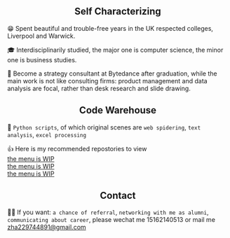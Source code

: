 ## <center>Self Characterizing</center>
😁 Spent beautiful and trouble-free years in the UK respected colleges, Liverpool and Warwick.
           
           
🎓 Interdisciplinarily studied, the major one is computer science, the minor one is business studies.      
         

💼 Become a strategy consultant at Bytedance after graduation, while the main work is not like consulting firms: product management and data analysis are focal, rather than desk research and slide drawing.

## <center>Code Warehouse</center>
📌 `Python scripts`, of which original scenes are `web spidering`, `text analysis`, `excel processing`      

👍 Here is my recommended repostories to view       
[the menu is WIP](https://guides.github.com/features/mastering-markdown/)       
[the menu is WIP](https://guides.github.com/features/mastering-markdown/)      
[the menu is WIP](https://guides.github.com/features/mastering-markdown/)       

## <center>Contact</center>
🙆‍♂️ If you want: `a chance of referral`, `networking with me as alumni`, `communicating about career`, please wechat me 15162140513 or mail me zha229744891@gmail.com
